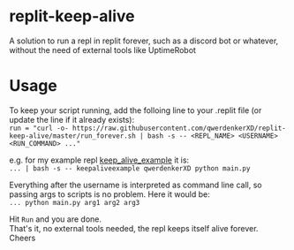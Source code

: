 # replit-keep-alive
A solution to run a repl in replit forever, such as  a discord bot or whatever, without the need of external tools like UptimeRobot

# Usage
To keep your script running, add the folloing line to your .replit file (or update the line if it already exists):<br>
`run = "curl -o- https://raw.githubusercontent.com/qwerdenkerXD/replit-keep-alive/master/run_forever.sh | bash -s -- <REPL_NAME> <USERNAME> <RUN_COMMAND> ..."`<br>

e.g. for my example repl [keep_alive_example](https://replit.com/@qwerdenkerXD/keepaliveexample) it is:<br>
`... | bash -s -- keepaliveexample qwerdenkerXD python main.py`

Everything after the username is interpreted as command line call, so passing args to scripts is no problem. Here it would be:<br>
`... python main.py arg1 arg2 arg3`

Hit `Run` and you are done.<br>
That's it, no external tools needed, the repl keeps itself alive forever.<br>
Cheers
